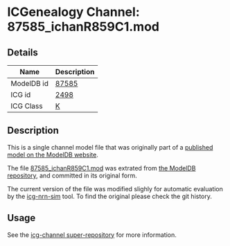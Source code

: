 # ICGenealogy Channel: 87585\_ichanR859C1.mod

## Details

Name | Description
---- | -----------
ModelDB id | [87585](http://senselab.med.yale.edu/ModelDB/ShowModel.cshtml?model=87585)
ICG id | [2498](http://icg.neurotheory.ox.ac.uk/channels/1/2498)
ICG Class | [K](http://icg.neurotheory.ox.ac.uk/channels/1)

## Description

This is a single channel model file that was originally part of a [published model on the ModelDB website](http://senselab.med.yale.edu/mModelDB/ShowModel.cshtml?model=87585).


The file [87585\_ichanR859C1.mod](87585_ichanR859C1.mod) was extrated from [the ModelDB repository](http://senselab.med.yale.edu/ModelDB/ShowModel.cshtml?model=87585), and committed in its original form.

The current version of the file was modified slighly for automatic evaluation by the [icg-nrn-sim](https://github.com/icgenealogy/icg-nrn-sim) tool. To find the original please check the git history.


## Usage

See the [icg-channel super-repository](https://github.com/icgenealogy/icg-channels) for more information.